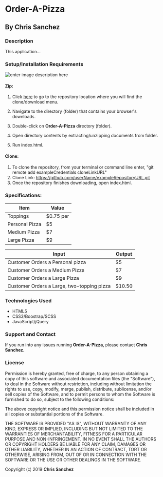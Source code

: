 # Order-A-Pizza

## By **Chris Sanchez**

### Description

This application...

### Setup/Installation Requirements

![enter image description here](https://i.imgur.com/UStodOA.jpg "read")

#### Zip:

1. Click [here](exampleURLToUserRepository) to go to the repository location where you will find the clone/download menu.

 2. Navigate to the directory (folder) that contains your browser's downloads.
 3. Double-click on **Order-A-Pizza** directory (folder).
 4. Open directory contents by extracting/unzipping documents from folder.
 5. Run index.html.

#### Clone: 

 1. To clone the repository, from your terminal or command line enter, "git remote add exampleCredentials cloneLinkURL"
 2. Clone Link: https://github.com/userName/exampleRepositoryURL.git
 3. Once the repository finishes downloading, open index.html.

### Specifications:

|Item| Value  |
|---|---|
|Toppings|$0.75 per|
|Personal Pizza|$5|
|Medium Pizza|$7|
|Large Pizza|$9|


|Input|Output|
|---|---|
|Customer Orders a Personal pizza|$5|
|Customer Orders a Medium Pizza|$7|
|Customer Orders a Large Pizza|$9|
|Customer Orders a Large, two-topping pizza|$10.50|

### Technologies Used

 - HTML5
 - CSS3/Boostrap/SCSS
 - JavaScript/jQuery

### Support and Contact

If you run into any issues running **Order-A-Pizza**, please contact **Chris Sanchez**.

### License

Permission is hereby granted, free of charge, to any person obtaining a copy of this software and associated documentation files (the "Software"), to deal in the Software without restriction, including without limitation the rights to use, copy, modify, merge, publish, distribute, sublicense, and/or sell copies of the Software, and to permit persons to whom the Software is furnished to do so, subject to the following conditions:

The above copyright notice and this permission notice shall be included in all copies or substantial portions of the Software.

THE SOFTWARE IS PROVIDED "AS IS", WITHOUT WARRANTY OF ANY KIND, EXPRESS OR IMPLIED, INCLUDING BUT NOT LIMITED TO THE WARRANTIES OF MERCHANTABILITY, FITNESS FOR A PARTICULAR PURPOSE AND NON-INFRINGEMENT. IN NO EVENT SHALL THE AUTHORS OR COPYRIGHT HOLDERS BE LIABLE FOR ANY CLAIM, DAMAGES OR OTHER LIABILITY, WHETHER IN AN ACTION OF CONTRACT, TORT OR OTHERWISE, ARISING FROM, OUT OF OR IN CONNECTION WITH THE SOFTWARE OR THE USE OR OTHER DEALINGS IN THE SOFTWARE.

Copyright (c) 2019 **Chris Sanchez**
